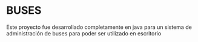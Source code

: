 # BUSES
Este proyecto fue desarrollado completamente en java para un sistema de administración de buses para poder ser utilizado en escritorio
